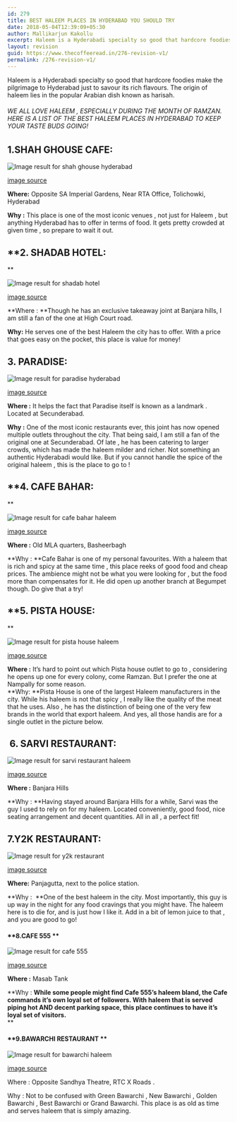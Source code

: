 ```yaml
---
id: 279
title: BEST HALEEM PLACES IN HYDERABAD YOU SHOULD TRY
date: 2018-05-04T12:39:09+05:30
author: Mallikarjun Kakollu
excerpt: Haleem is a Hyderabadi specialty so good that hardcore foodies make the pilgrimage to Hyderabad just to savour its rich flavours. The origin of haleem lies in the popular Arabian dish known as harisah.
layout: revision
guid: https://www.thecoffeeread.in/276-revision-v1/
permalink: /276-revision-v1/
---
```

Haleem is a Hyderabadi specialty so good that hardcore foodies make the pilgrimage to Hyderabad just to savour its rich flavours. The origin of haleem lies in the popular Arabian dish known as harisah.

###### WE ALL LOVE HALEEM , ESPECIALLY DURING THE MONTH OF RAMZAN. HERE IS A LIST OF THE BEST HALEEM PLACES IN HYDERABAD TO KEEP YOUR TASTE BUDS GOING!

## **1.SHAH GHOUSE CAFE:**

![Image result for shah ghouse hyderabad](https://content3.jdmagicbox.com/comp/hyderabad/a8/040pxx40.xx40.130906134449.m5a8/catalogue/shah-ghouse-cafe-restaurant-shah-ali-banda-hyderabad-inexpensive-biryani-restaurants-below-rs-500-3lp3b3l.jpeg) 

[image source](https://www.google.co.in/search?biw=1350&bih=568&tbs=isz%3Alt%2Cislt%3Axga&tbm=isch&sa=1&ei=TQHsWsK9NYiR8wXN94LwDQ&q=shah+ghouse+hyderabad+&oq=shah+ghouse+hyderabad+&gs_l=psy-ab.3..0l2j0i30k1j0i5i30k1j0i24k1l6.465951.476061.0.476808.15.14.1.0.0.0.242.1694.0j6j3.9.0....0...1c.1.64.psy-ab..5.10.1701...0i67k1.0.j5_1XvgzpIs#imgrc=IPmJmfmMzLmdVM:)

**Where:** Opposite SA Imperial Gardens, Near RTA Office, Tolichowki, Hyderabad

**Why :** This place is one of the most iconic venues , not just for Haleem , but anything Hyderabad has to offer in terms of food. It gets pretty crowded at given time , so prepare to wait it out.

## **2. SHADAB HOTEL:  
** 

![Image result for shadab hotel](http://www.remotetraveler.com/wp-content/uploads/2014/11/Hotel-Shadab-Hyderabad.jpg) 

[image source](https://www.google.co.in/search?biw=1350&bih=568&tbs=isz%3Alt%2Cislt%3Axga&tbm=isch&sa=1&ei=ggbsWqLjGcT28gWb242gDw&q=shadab+hotel&oq=shadab+h&gs_l=psy-ab.3.0.0l10.46298.47594.0.48935.8.8.0.0.0.0.184.853.0j5.5.0....0...1c.1.64.psy-ab..3.5.852...0i67k1.0.lzm46bYXneo#imgrc=0OAjqkxaSEP2UM:)

**Where : **Though he has an exclusive takeaway joint at Banjara hills, I am still a fan of the one at High Court road.

**Why:** He serves one of the best Haleem the city has to offer. With a price that goes easy on the pocket, this place is value for money!

## **3. PARADISE:**

![Image result for paradise hyderabad](https://www.whatsuplife.in/hyderabad/blog/wp-content/uploads/2014/09/Paradise-food-court2.jpg) 

[image source](https://www.google.co.in/search?biw=1350&bih=568&tbs=isz%3Alt%2Cislt%3Axga&tbm=isch&sa=1&ei=YAbsWqutJ4OR8wWSvrwI&q=paradise+secunderabad&oq=paradise+sec&gs_l=psy-ab.3.1.0l5j0i5i30k1l2j0i8i30k1l3.29729.30331.0.32237.3.3.0.0.0.0.177.520.0j3.3.0....0...1c.1.64.psy-ab..0.3.520....0.vo-ygGh08f8#imgrc=28VsqXR77MYu0M:)

**Where :** It helps the fact that Paradise itself is known as a landmark . Located at Secunderabad.

**Why :** One of the most iconic restaurants ever, this joint has now opened multiple outlets throughout the city. That being said, I am still a fan of the original one at Secunderabad. Of late , he has been catering to larger crowds, which has made the haleem milder and richer. Not something an authentic Hyderabadi would like. But if you cannot handle the spice of the original haleem , this is the place to go to !

## **4. CAFE BAHAR:  
** 

![Image result for cafe bahar haleem](http://1.bp.blogspot.com/-0p2eK6Hka6g/VbruoJzvsJI/AAAAAAAACgs/B3boJPpD4UQ/s1600/CAFE%2BBAHAR.jpg) 

[image source](https://www.google.co.in/search?biw=1350&bih=568&tbs=isz%3Alt%2Cislt%3Axga&tbm=isch&sa=1&ei=0wXsWtX9NoOG8wXdjISwDQ&q=cafe+bahar+haleem&oq=cafe+bahar+haleem&gs_l=psy-ab.3...18240.20935.0.21197.7.7.0.0.0.0.178.973.0j6.6.0....0...1c.1.64.psy-ab..1.3.497...0j0i67k1j0i24k1.0.i2-ef6SxTLY#imgrc=mF5tlYp6mmHk0M:)

**Where :** Old MLA quarters, Basheerbagh

**Why : **Cafe Bahar is one of my personal favourites. With a haleem that is rich and spicy at the same time , this place reeks of good food and cheap prices. The ambience might not be what you were looking for , but the food more than compensates for it. He did open up another branch at Begumpet though. Do give that a try!

## **5. PISTA HOUSE:  
** 

![Image result for pista house haleem](http://www.forevernews.in/wp-content/uploads/2017/06/Pista-House.jpg) 

[image source](https://www.google.co.in/search?biw=1350&bih=568&tbs=isz%3Alt%2Cislt%3Axga&tbm=isch&sa=1&ei=agXsWq1DxOzwBbGjj_gC&q=pista+house+haleem&oq=pista+haleem&gs_l=psy-ab.3.1.0j0i7i30k1l2j0i8i30k1l2j0i24k1.40704.43727.0.45160.10.9.1.0.0.0.304.1108.0j5j0j1.6.0....0...1c.1.64.psy-ab..4.6.956...0i13k1j0i8i13i30k1j0i8i7i30k1.0.u-sm35V9UlE#imgrc=A2pvjcARJfyICM:)

**Where :** It’s hard to point out which Pista house outlet to go to , considering he opens up one for every colony, come Ramzan. But I prefer the one at Nampally for some reason.  
**Why: **Pista House is one of the largest Haleem manufacturers in the city. While his haleem is not that spicy , I really like the quality of the meat that he uses. Also , he has the distinction of being one of the very few brands in the world that export haleem. And yes, all those handis are for a single outlet in the picture below.

##  6. SARVI RESTAURANT:

![Image result for sarvi restaurant haleem](https://www.shoppirate.in/blog/wp-content/uploads/2016/06/Sarvi-1.jpeg) 

[image source](https://www.google.co.in/search?biw=1350&bih=568&tbs=isz%3Alt%2Cislt%3Axga&tbm=isch&sa=1&ei=RwXsWsrEH8XS8wWUlqi4DQ&q=sarvi+restaurant+haleem&oq=sarvi+restaurant+haleem&gs_l=psy-ab.3...29791.32490.0.32703.9.8.1.0.0.0.188.990.0j6.6.0....0...1c.1.64.psy-ab..2.1.178...0j0i30k1j0i24k1.0.GJJXWPU6v4E#imgrc=9aqW9M5vetbW5M:)

**Where :** Banjara Hills

**Why : **Having stayed around Banjara Hills for a while, Sarvi was the guy I used to rely on for my haleem. Located conveniently, good food, nice seating arrangement and decent quantities. All in all , a perfect fit!

## **7.Y2K RESTAURANT:**

![Image result for y2k restaurant](https://i.ytimg.com/vi/5o0k9j-lJVY/maxresdefault.jpg) 

[image source](https://www.google.co.in/search?biw=1350&bih=568&tbs=isz%3Alt%2Cislt%3Axga&tbm=isch&sa=1&ei=0ATsWtG-CIyX8gWDupbwDQ&q=y2k+restaurant&oq=y2k+re&gs_l=psy-ab.3.0.0l4j0i24k1l6.51797.54567.0.56062.6.6.0.0.0.0.173.679.0j4.4.0....0...1c.1.64.psy-ab..2.4.678...0i67k1.0.W-Ag9ZGH9EE#imgrc=9u--8lUkJ2o7UM:)

**Where:** Panjagutta, next to the police station.

**Why :  **One of the best haleem in the city. Most importantly, this guy is up way in the night for any food cravings that you might have. The haleem here is to die for, and is just how I like it. Add in a bit of lemon juice to that , and you are good to go!

#### **8.CAFE 555 **

![Image result for cafe 555](https://foodaholixblog.files.wordpress.com/2014/06/4feac-cafe555thehaleembanner.jpg) 

[image source](https://www.google.co.in/search?biw=1350&bih=568&tbs=isz%3Alt%2Cislt%3Axga&tbm=isch&sa=1&ei=ogTsWo6MGcWe8QWsjrbYCg&q=cafe+555&oq=cafe+555&gs_l=psy-ab.3..0j0i30k1j0i8i30k1j0i24k1l6.42166.43875.0.44343.8.8.0.0.0.0.175.1001.0j6.6.0....0...1c.1.64.psy-ab..2.6.997...0i67k1.0.64Q1vnj7frI#imgrc=g1chAz2TMm2sqM:)

**Where :** Masab Tank

**Why : **While some people might find Cafe 555’s haleem bland, the Cafe commands it’s own loyal set of followers. With haleem that is served piping hot AND decent parking space, this place continues to have it’s loyal set of visitors.**  
** 

#### **9.BAWARCHI RESTAURANT **

![Image result for bawarchi  haleem](https://i0.wp.com/www.eattripclick.com/wp-content/uploads/2016/05/Bawarchi.jpeg) 

[image source](https://www.google.co.in/search?biw=1350&bih=568&tbs=isz%3Alt%2Cislt%3Axga&tbm=isch&sa=1&ei=iATsWqH1PIv58gX3tIjADA&q=bawarchi++haleem&oq=bawarchi++haleem&gs_l=psy-ab.3...22987.24105.0.24350.7.7.0.0.0.0.177.813.0j5.5.0....0...1c.1.64.psy-ab..2.3.495...0j0i67k1j0i8i30k1j0i24k1.0.ZINp85zUFGo#imgrc=tx2CbRm8mx-20M:)

Where : Opposite Sandhya Theatre, RTC X Roads .

Why : Not to be confused with Green Bawarchi , New Bawarchi , Golden Bawarchi , Best Bawarchi or Grand Bawarchi. This place is as old as time and serves haleem that is simply amazing.

&nbsp;